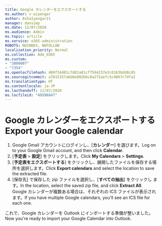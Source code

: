 ```yaml
---
title: Google カレンダーをエクスポートする
ms.author: v-aiyengar
author: AshaIyengar21
manager: dansimp
ms.date: 12/07/2020
ms.audience: Admin
ms.topic: article
ms.service: o365-administration
ROBOTS: NOINDEX, NOFOLLOW
localization_priority: Normal
ms.collection: Adm_O365
ms.custom:
- "3800007"
- "7354"
ms.openlocfilehash: 409f34d01c7d81a81cf7594237e2c0163bdd8c85
ms.sourcegitcommit: a7b15357abb6e802bbc8a2f2aefc5c4867c74fa2
ms.translationtype: HT
ms.contentlocale: ja-JP
ms.lasthandoff: 12/07/2020
ms.locfileid: "49598847"
---
```

# <a name="export-your-google-calendar"></a><span data-ttu-id="a1260-102">Google カレンダーをエクスポートする</span><span class="sxs-lookup"><span data-stu-id="a1260-102">Export your Google calendar</span></span>

1. <span data-ttu-id="a1260-103">Google Gmail アカウントにログインし、[**カレンダー**] を選びます。</span><span class="sxs-lookup"><span data-stu-id="a1260-103">Log on to your Google Gmail account, and then click **Calendar**.</span></span>
1. <span data-ttu-id="a1260-104">[**予定表** > **設定**] をクリックします。</span><span class="sxs-lookup"><span data-stu-id="a1260-104">Click **My Calendars** > **Settings**.</span></span>
1. <span data-ttu-id="a1260-105">[**予定表をエクスポートする**] をクリックし、展開したファイルを保存する場所を選択します。</span><span class="sxs-lookup"><span data-stu-id="a1260-105">Click **Export calendars** and select the location to save the extracted file.</span></span>
1. <span data-ttu-id="a1260-106">[保存先] で保存した zip ファイルを選択し、[**すべての抽出**] をクリックし ます。</span><span class="sxs-lookup"><span data-stu-id="a1260-106">In the location, select the saved zip file, and click **Extract All**.</span></span>
   <span data-ttu-id="a1260-107">Google カレンダーが複数ある場合は、それぞれの ICS ファイルが表示されます。</span><span class="sxs-lookup"><span data-stu-id="a1260-107">If you have multiple Google calendars, you'll see an ICS file for each one.</span></span>

<span data-ttu-id="a1260-108">これで、Google カレンダーを Outlook にインポートする準備が整いました。</span><span class="sxs-lookup"><span data-stu-id="a1260-108">Now you're ready to import your Google Calendar into Outlook.</span></span>